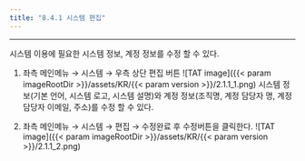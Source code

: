 ```yaml
---
title: "8.4.1 시스템 편집"
---
```


---

시스템 이용에 필요한 시스템 정보, 계정 정보를 수정 할 수 있다.

1. 좌측 메인메뉴 → 시스템 → 우측 상단 편집 버튼
![TAT image]({{< param imageRootDir >}}/assets/KR/{{< param version >}}/2.1.1_1.png)
시스템 정보(기본 언어, 시스템 로고, 시스템 설명)와 계정 정보(조직명, 계정 담당자 명, 계정 담당자 이메일, 주소)를 수정 할 수 있다.

2. 좌측 메인메뉴 → 시스템 → 편집 → 수정완료 후 수정버튼을 클릭한다.
![TAT image]({{< param imageRootDir >}}/assets/KR/{{< param version >}}/2.1.1_2.png)